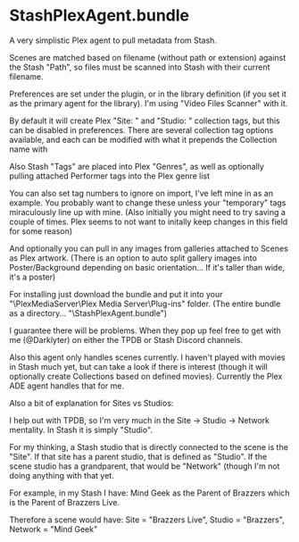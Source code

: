 # StashPlexAgent.bundle

A very simplistic Plex agent to pull metadata from Stash.

Scenes are matched based on filename (without path or extension) against the Stash "Path", so files must be scanned into Stash with their current filename.

Preferences are set under the plugin, or in the library definition (if you set it as the primary agent for the library). I'm using "Video Files Scanner" with it.

By default it will create Plex "Site: <STUDIO>" and "Studio: <STUDIO PARENT>" collection tags, but this can be disabled in preferences. There are several collection tag options available, and each can be modified with what it prepends the Collection name with

Also Stash "Tags" are placed into Plex "Genres", as well as optionally pulling attached Performer tags into the Plex genre list

You can also set tag numbers to ignore on import, I've left mine in as an example. You probably want to change these unless your "temporary" tags miraculously line up with mine. (Also initially you might need to try saving a couple of times. Plex seems to not want to initally keep changes in this field for some reason)

And optionally you can pull in any images from galleries attached to Scenes as Plex artwork. (There is an option to auto split gallery images into Poster/Background depending on basic orientation... If it's taller than wide, it's a poster)

For installing just download the bundle and put it into your "\PlexMediaServer\Plex Media Server\Plug-ins" folder. (The entire bundle as a directory... "\StashPlexAgent.bundle")

I guarantee there will be problems. When they pop up feel free to get with me (@Darklyter) on either the TPDB or Stash Discord channels.

Also this agent only handles scenes currently. I haven't played with movies in Stash much yet, but can take a look if there is interest (though it will optionally create Collections based on defined movies). Currently the Plex ADE agent handles that for me.

Also a bit of explanation for Sites vs Studios:

I help out with TPDB, so I'm very much in the Site -> Studio -> Network mentality. In Stash it is simply "Studio".

For my thinking, a Stash studio that is directly connected to the scene is the "Site". If that site has a parent studio, that is defined as "Studio". If the scene studio has a grandparent, that would be "Network" (though I'm not doing anything with that yet.

For example, in my Stash I have: Mind Geek as the Parent of Brazzers which is the Parent of Brazzers Live.

Therefore a scene would have: Site = "Brazzers Live", Studio = "Brazzers", Network = "Mind Geek"
